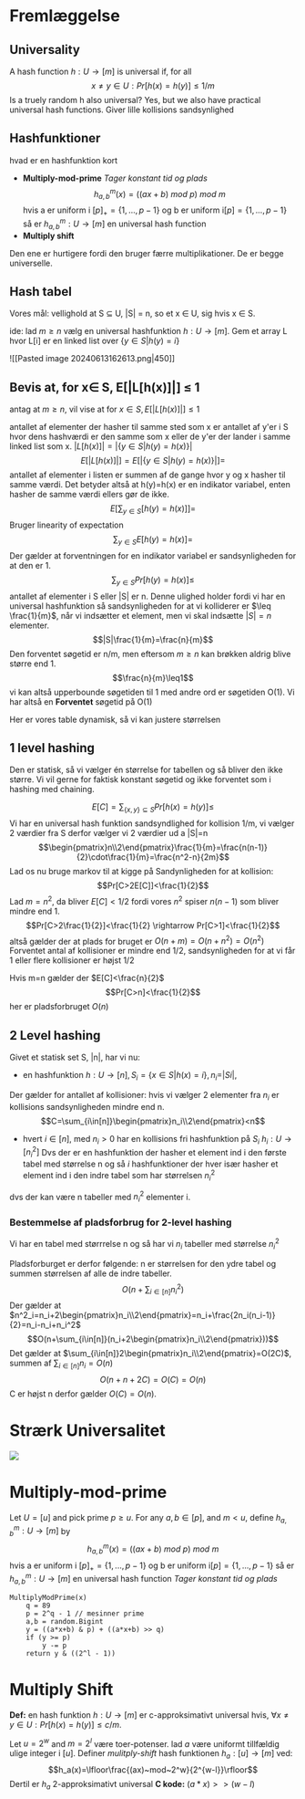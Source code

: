 # Fremlæggelse 
## Universality 
A hash function $h : U → [m]$ is universal if, for all $$x \neq y \in U:
Pr[h(x) = h(y )] \leq 1/m$$Is a truely random h also universal? Yes, but we also have practical
universal hash functions. Giver lille kollisions sandsynlighed
## Hashfunktioner
hvad er en hashfunktion kort
- **Multiply-mod-prime**
*Tager konstant tid og plads*
$$h^m_{a,b}(x) = ((ax + b)~mod~ p) ~mod~ m$$
hvis a er uniform i $[p]_+=\{1,...,p-1\}$
og b er uniform i$[p]=\{1,...,p-1\}$
så er $h^m_{a,b} : U → [m]$ en universal hash function
- **Multiply shift**

Den ene er hurtigere fordi den bruger færre multiplikationer. De er begge universelle.
## Hash tabel 
Vores mål: vellighold at S ⊆ U, |S| = n, so et x ∈ U, sig hvis x ∈ S.

ide: lad $m \geq n$ vælg en universal hashfunktion $h : U → [m]$. Gem et array L hvor L[i] er en linked list over $\{y \in S | h(y) = i\}$


![[Pasted image 20240613162613.png|450]]
## Bevis at, for x∈ S, E[|L[h(x)]|] ≤ 1
antag at $m \geq n$, vil vise at for $x \in S, E[|L[h(x)]|] \leq 1$

antallet af elementer der hasher til samme sted som x er antallet af y'er i S hvor dens hashværdi er den samme som x eller de y'er der lander i samme linked list som x. 
$|L[h(x)]|=|\{y\in S|h(y)=h(x)\}|$
$$E[|L[h(x)]|]=E[|\{y\in S|h(y)=h(x)\}|]=$$
antallet af elementer i listen er summen af de gange hvor y og x hasher til samme værdi. Det betyder altså at h(y)=h(x) er en indikator variabel, enten hasher de samme værdi ellers gør de ikke.
$$E[\sum_{y\in S}[h(y)=h(x)]]=$$
Bruger linearity of expectation 
$$\sum_{y\in S}E[h(y)=h(x)]=$$
Der gælder at forventningen for en indikator variabel er sandsynligheden for at den er 1. 
$$\sum_{y\in S}Pr[h(y)=h(x)]\leq$$
antallet af elementer i S eller |S| er n. Denne ulighed holder fordi vi har en universal hashfunktion så sandsynligheden for at vi kolliderer er $\leq \frac{1}{m}$, når vi indsætter et element, men vi skal indsætte $|S| = n$ elementer. 
$$|S|\frac{1}{m}=\frac{n}{m}$$
Den forventet søgetid er n/m, men eftersom $m \geq n$ kan brøkken aldrig blive større end 1. 
$$\frac{n}{m}\leq1$$
vi kan altså upperbounde søgetiden til 1 med andre ord er søgetiden O(1). Vi har altså en **Forventet** søgetid på O(1)

Her er vores table dynamisk, så vi kan justere størrelsen
## 1 level hashing 
Den er statisk, så vi vælger én størrelse for tabellen og så bliver den ikke større. Vi vil gerne for faktisk konstant søgetid og ikke forventet som i hashing med chaining. 

$$E[C]=\sum_{\{x,y\}\subseteq S}Pr[h(x)=h(y)]\leq$$
Vi har en universal hash funktion sandsyndlighed for kollision 1/m, vi vælger 2 værdier fra S derfor vælger vi 2 værdier ud a |S|=n
$$\begin{pmatrix}n\\2\end{pmatrix}\frac{1}{m}=\frac{n(n-1)}{2}\cdot\frac{1}{m}=\frac{n^2-n}{2m}$$
Lad os nu bruge markov til at kigge på Sandynligheden for at kollision:
$$Pr[C>2E[C]]<\frac{1}{2}$$
Lad $m=n^2$, da bliver $E[C]<1/2$ fordi vores $n^2$ spiser $n(n-1)$ som bliver mindre end 1. 
$$Pr[C>2\frac{1}{2}]<\frac{1}{2} \rightarrow Pr[C>1]<\frac{1}{2}$$
altså gælder der at plads for bruget er $O(n+m)=O(n+n^2)=O(n^2)$
Forventet antal af kollisioner er mindre end 1/2, sandsynligheden for at vi får 1 eller flere kollisioner er højst 1/2

Hvis m=n gælder der $E[C]<\frac{n}{2}$
$$Pr[C>n]<\frac{1}{2}$$
her er pladsforbruget $O(n)$
## 2 Level hashing
Givet et statisk set S, |n|, har vi nu:
- en hashfunktion $h : U \rightarrow [n], S_i = \{x \in S | h(x) = i\}, n_i = |Si|$,

Der gælder for antallet af kollisioner: hvis vi vælger 2 elementer fra $n_i$ er kollisions sandsynligheden mindre end n.
$$C=\sum_{i\in[n]}\begin{pmatrix}n_i\\2\end{pmatrix}<n$$
- hvert $i \in [n]$, med $n_i > 0$ har en kollisions fri hashfunktion på $S_i$ $h_i : U → [n_i^2 ]$
Dvs der er en hashfunktion der hasher et element ind i den første tabel med størrelse n og så $i$ hashfunktioner der hver især hasher et element ind i den indre tabel som har størrelsen $n_i^2$

dvs der kan være n tabeller med $n_i^2$ elementer i.
### Bestemmelse af pladsforbrug for 2-level hashing
Vi har en tabel med størrrelse n og så har vi $n_i$ tabeller med størrelse $n_i^2$

Pladsforburget er derfor følgende:
n er størrelsen for den ydre tabel og summen størrelsen af alle de indre tabeller. 
$$O(n+\sum_{i\in [n]}n_i^2)$$
Der gælder at $n^2_i=n_i+2\begin{pmatrix}n_i\\2\end{pmatrix}=n_i+\frac{2n_i(n_i-1)}{2}=n_i-n_i+n_i^2$
$$O(n+\sum_{i\in[n]}(n_i+2\begin{pmatrix}n_i\\2\end{pmatrix}))$$Det gælder at $\sum_{i\in[n]}2\begin{pmatrix}n_i\\2\end{pmatrix}=O(2C)$, summen af $\sum_{i\in[n]}n_i=O(n)$
$$O(n+n+2C)=O(C)=O(n)$$
C er højst n derfor gælder $O(C)=O(n)$.

# Strærk Universalitet
![](https://i.imgur.com/tu0pVoZ.png)
# Multiply-mod-prime
Let $U = [u]$ and pick prime $p \geq u$. For any $a, b \in [p]$, and $m < u$,
define $h^m_{a,b} : U → [m]$ by
$$h^m_{a,b}(x) = ((ax + b)~mod~ p) ~mod~ m$$
hvis a er uniform i $[p]_+=\{1,...,p-1\}$
og b er uniform i$[p]=\{1,...,p-1\}$
så er $h^m_{a,b} : U → [m]$ en universal hash function
*Tager konstant tid og plads*
```
MultiplyModPrime(x) 
	q = 89
	p = 2^q - 1 // mesinner prime
	a,b = random.Bigint
	y = ((a*x+b) & p) + ((a*x+b) >> q)
	if (y >= p) 
		y -= p
	return y & ((2^l - 1))
```
# Multiply Shift

**Def:** en hash funktion $h : U → [m]$ er c-approksimativt universal hvis, $\forall x  \neq y \in U: Pr[h(x) = h(y )] \leq c/m$.

Let $u = 2^w$ and $m = 2^l$ være toer-potenser. lad $a$ være uniformt
tillfældig ulige integer i $[u]$. Definer *mulitply-shift* hash funktionen
$h_a : [u] → [m]$ ved:
$$h_a(x)=\lfloor\frac{(ax)~mod~2^w}{2^{w-l}}\rfloor$$
Dertil er $h_a$ 2-approksimativt universal
**C kode:** $(a*x) >> (w-l)$
